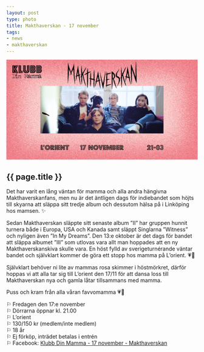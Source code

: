```yaml
---
layout: post
type: photo
title: Makthaverskan - 17 november
tags:
- news
- makthaverskan
---
```


<img class="news-photo" src="/assets/img/news/makthaverskan_20171117.png" alt="{{ page.title }}" />

## {{ page.title }}

Det har varit en lång väntan för mamma och alla andra hängivna Makthaverskanfans, men nu är det äntligen dags för indiebandet som höjts till skyarna att släppa sitt tredje album och dessutom hälsa på i Linköping hos mamsen. ✨

Sedan Makthaverskan släppte sitt senaste album ”II” har gruppen hunnit turnera både i Europa, USA och Kanada samt släppt Singlarna ”Witness” och nyligen även ”In My Dreams”. Den 13:e oktober är det dags för bandet att släppa albumet ”III” som utlovas vara allt man hoppades att en ny Makthaverskanskiva skulle vara. En höst fylld av sverigeturnérande väntar bandet och självklart kommer de göra ett stopp hos mamma på L’orient. 💗🌹

Självklart behöver ni lite av mammas rosa skimmer i höstmörkret, därför hoppas vi att alla tar sig till L’orient den 17/11 för att dansa loss till Makthaverskan nya och gamla låtar tillsammans med mamma.

Puss och kram från alla våran favvomamma 💗🌹

⚐ Fredagen den 17:e november<br />
⚐ Dörrarna öppnar kl. 21.00<br />
⚐ L’orient<br />
⚐ 130/150 kr (medlem/inte medlem)<br />
⚐ 18 år<br />
⚐ Ej förköp, inträdet betalas i entrén<br />
⚐ Facebook: [Klubb Din Mamma - 17 november - Makthaverskan](https://www.facebook.com/events/832426203592072/)
